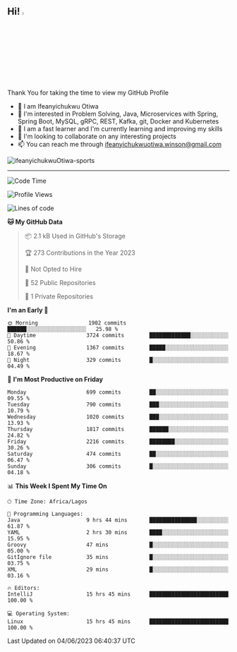 <!-- BLOG-POST-LIST:START --><!-- BLOG-POST-LIST:END -->

## Hi! <img src="https://media.giphy.com/media/hvRJCLFzcasrR4ia7z/giphy.gif" width="4%"> 

Thank You for taking the time to view my GitHub Profile

- 👋 I am Ifeanyichukwu Otiwa
- 👀 I'm interested in Problem Solving, Java, Microservices with Spring, Spring Boot, MySQL, gRPC, REST, Kafka, git, Docker and Kubernetes
- 🌱 I am a fast learner and I'm currently learning and improving my skills
- 💞️ I'm looking to collaborate on any interesting projects
- 📫 You can reach me through ifeanyichukwuotiwa.winson@gmail.com

<p align="left" marginTop="10px"> <img src="https://komarev.com/ghpvc/?username=ifeanyichukwuOtiwa-sports&label=Profile%20views&color=0e75b6&style=for-the-badge" alt="ifeanyichukwuOtiwa-sports" /> </p>

***

<!--START_SECTION:waka-->
![Code Time](http://img.shields.io/badge/Code%20Time-1%2C412%20hrs%2012%20mins-blue)

![Profile Views](http://img.shields.io/badge/Profile%20Views-12-blue)

![Lines of code](https://img.shields.io/badge/From%20Hello%20World%20I%27ve%20Written-2.4%20million%20lines%20of%20code-blue)

**🐱 My GitHub Data** 

> 📦 2.1 kB Used in GitHub's Storage 
 > 
> 🏆 273 Contributions in the Year 2023
 > 
> 🚫 Not Opted to Hire
 > 
> 📜 52 Public Repositories 
 > 
> 🔑 1 Private Repositories 
 > 
**I'm an Early 🐤** 

```text
🌞 Morning                1902 commits        ██████░░░░░░░░░░░░░░░░░░░   25.98 % 
🌆 Daytime                3724 commits        █████████████░░░░░░░░░░░░   50.86 % 
🌃 Evening                1367 commits        █████░░░░░░░░░░░░░░░░░░░░   18.67 % 
🌙 Night                  329 commits         █░░░░░░░░░░░░░░░░░░░░░░░░   04.49 % 
```
📅 **I'm Most Productive on Friday** 

```text
Monday                   699 commits         ██░░░░░░░░░░░░░░░░░░░░░░░   09.55 % 
Tuesday                  790 commits         ███░░░░░░░░░░░░░░░░░░░░░░   10.79 % 
Wednesday                1020 commits        ███░░░░░░░░░░░░░░░░░░░░░░   13.93 % 
Thursday                 1817 commits        ██████░░░░░░░░░░░░░░░░░░░   24.82 % 
Friday                   2216 commits        ████████░░░░░░░░░░░░░░░░░   30.26 % 
Saturday                 474 commits         ██░░░░░░░░░░░░░░░░░░░░░░░   06.47 % 
Sunday                   306 commits         █░░░░░░░░░░░░░░░░░░░░░░░░   04.18 % 
```


📊 **This Week I Spent My Time On** 

```text
🕑︎ Time Zone: Africa/Lagos

💬 Programming Languages: 
Java                     9 hrs 44 mins       ███████████████░░░░░░░░░░   61.87 % 
YAML                     2 hrs 30 mins       ████░░░░░░░░░░░░░░░░░░░░░   15.95 % 
Groovy                   47 mins             █░░░░░░░░░░░░░░░░░░░░░░░░   05.00 % 
GitIgnore file           35 mins             █░░░░░░░░░░░░░░░░░░░░░░░░   03.75 % 
XML                      29 mins             █░░░░░░░░░░░░░░░░░░░░░░░░   03.16 % 

🔥 Editors: 
IntelliJ                 15 hrs 45 mins      █████████████████████████   100.00 % 

💻 Operating System: 
Linux                    15 hrs 45 mins      █████████████████████████   100.00 % 
```


 Last Updated on 04/06/2023 06:40:37 UTC
<!--END_SECTION:waka-->

<!--
<p align="center">
![trophy](https://github-profile-trophy.vercel.app/?username=ifeanyichukwuOtiwa-sports&theme=onedark) (https://github.com/ryo-ma/github-profile-trophy)
</p>
-->

<!---
ifeanyi-otiwa/ifeanyi-otiwa is a ✨ special ✨ repository because its `README.md` (this file) appears on your GitHub profile.
You can click the Preview link to take a look at your changes.
--->
